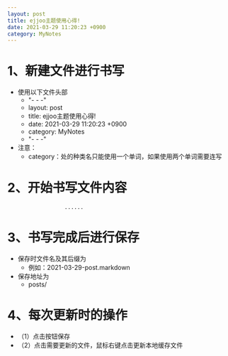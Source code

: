 ```yaml
---
layout: post
title: ejjoo主题使用心得!
date: 2021-03-29 11:20:23 +0900
category: MyNotes
---
```


# 1、新建文件进行书写
- 使用以下文件头部
	- "- - -"
	- layout: post
	- title: ejjoo主题使用心得!
	- date: 2021-03-29 11:20:23 +0900
	- category: MyNotes
	- "- - -"
- 注意：
	- category：处的种类名只能使用一个单词，如果使用两个单词需要连写
# 2、开始书写文件内容
                      ......
# 3、书写完成后进行保存
- 保存时文件名及其后缀为
	- 例如：2021-03-29-post.markdown
- 保存地址为
	- posts/
# 4、每次更新时的操作
- （1）点击按钮保存
- （2）点击需要更新的文件，鼠标右键点击更新本地缓存文件
   